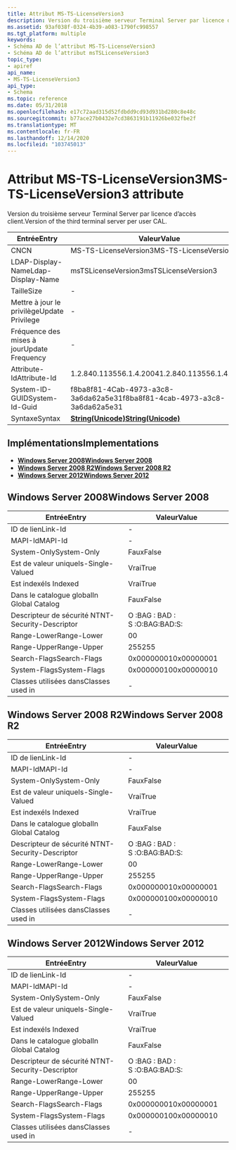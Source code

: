 ```yaml
---
title: Attribut MS-TS-LicenseVersion3
description: Version du troisième serveur Terminal Server par licence d’accès client.
ms.assetid: 93af038f-0324-4b39-a083-1790fc998557
ms.tgt_platform: multiple
keywords:
- Schéma AD de l’attribut MS-TS-LicenseVersion3
- Schéma AD de l’attribut msTSLicenseVersion3
topic_type:
- apiref
api_name:
- MS-TS-LicenseVersion3
api_type:
- Schema
ms.topic: reference
ms.date: 05/31/2018
ms.openlocfilehash: e17c72aad315d52fdbdd9cd93d931bd280c8e48c
ms.sourcegitcommit: b77ace27b0432e7cd3863191b11926be032fbe2f
ms.translationtype: MT
ms.contentlocale: fr-FR
ms.lasthandoff: 12/14/2020
ms.locfileid: "103745013"
---
```

# <a name="ms-ts-licenseversion3-attribute"></a><span data-ttu-id="1298b-105">Attribut MS-TS-LicenseVersion3</span><span class="sxs-lookup"><span data-stu-id="1298b-105">MS-TS-LicenseVersion3 attribute</span></span>

<span data-ttu-id="1298b-106">Version du troisième serveur Terminal Server par licence d’accès client.</span><span class="sxs-lookup"><span data-stu-id="1298b-106">Version of the third terminal server per user CAL.</span></span>



| <span data-ttu-id="1298b-107">Entrée</span><span class="sxs-lookup"><span data-stu-id="1298b-107">Entry</span></span> | <span data-ttu-id="1298b-108">Valeur</span><span class="sxs-lookup"><span data-stu-id="1298b-108">Value</span></span> |
|-------------------|---------------------------------------------|
| <span data-ttu-id="1298b-109">CN</span><span class="sxs-lookup"><span data-stu-id="1298b-109">CN</span></span>                | <span data-ttu-id="1298b-110">MS-TS-LicenseVersion3</span><span class="sxs-lookup"><span data-stu-id="1298b-110">MS-TS-LicenseVersion3</span></span>                       |
| <span data-ttu-id="1298b-111">LDAP-Display-Name</span><span class="sxs-lookup"><span data-stu-id="1298b-111">Ldap-Display-Name</span></span> | <span data-ttu-id="1298b-112">msTSLicenseVersion3</span><span class="sxs-lookup"><span data-stu-id="1298b-112">msTSLicenseVersion3</span></span>                         |
| <span data-ttu-id="1298b-113">Taille</span><span class="sxs-lookup"><span data-stu-id="1298b-113">Size</span></span>              | \-                                          |
| <span data-ttu-id="1298b-114">Mettre à jour le privilège</span><span class="sxs-lookup"><span data-stu-id="1298b-114">Update Privilege</span></span>  | \-                                          |
| <span data-ttu-id="1298b-115">Fréquence des mises à jour</span><span class="sxs-lookup"><span data-stu-id="1298b-115">Update Frequency</span></span>  | \-                                          |
| <span data-ttu-id="1298b-116">Attribute-Id</span><span class="sxs-lookup"><span data-stu-id="1298b-116">Attribute-Id</span></span>      | <span data-ttu-id="1298b-117">1.2.840.113556.1.4.2004</span><span class="sxs-lookup"><span data-stu-id="1298b-117">1.2.840.113556.1.4.2004</span></span>                     |
| <span data-ttu-id="1298b-118">System-ID-GUID</span><span class="sxs-lookup"><span data-stu-id="1298b-118">System-Id-Guid</span></span>    | <span data-ttu-id="1298b-119">f8ba8f81-4Cab-4973-a3c8-3a6da62a5e31</span><span class="sxs-lookup"><span data-stu-id="1298b-119">f8ba8f81-4cab-4973-a3c8-3a6da62a5e31</span></span>        |
| <span data-ttu-id="1298b-120">Syntaxe</span><span class="sxs-lookup"><span data-stu-id="1298b-120">Syntax</span></span>            | [<span data-ttu-id="1298b-121">**String(Unicode)**</span><span class="sxs-lookup"><span data-stu-id="1298b-121">**String(Unicode)**</span></span>](s-string-unicode.md) |



## <a name="implementations"></a><span data-ttu-id="1298b-122">Implémentations</span><span class="sxs-lookup"><span data-stu-id="1298b-122">Implementations</span></span>

-   [<span data-ttu-id="1298b-123">**Windows Server 2008**</span><span class="sxs-lookup"><span data-stu-id="1298b-123">**Windows Server 2008**</span></span>](#windows-server-2008)
-   [<span data-ttu-id="1298b-124">**Windows Server 2008 R2**</span><span class="sxs-lookup"><span data-stu-id="1298b-124">**Windows Server 2008 R2**</span></span>](#windows-server-2008-r2)
-   [<span data-ttu-id="1298b-125">**Windows Server 2012**</span><span class="sxs-lookup"><span data-stu-id="1298b-125">**Windows Server 2012**</span></span>](#windows-server-2012)

## <a name="windows-server-2008"></a><span data-ttu-id="1298b-126">Windows Server 2008</span><span class="sxs-lookup"><span data-stu-id="1298b-126">Windows Server 2008</span></span>



| <span data-ttu-id="1298b-127">Entrée</span><span class="sxs-lookup"><span data-stu-id="1298b-127">Entry</span></span> | <span data-ttu-id="1298b-128">Valeur</span><span class="sxs-lookup"><span data-stu-id="1298b-128">Value</span></span> |
|------------------------|--------------|
| <span data-ttu-id="1298b-129">ID de lien</span><span class="sxs-lookup"><span data-stu-id="1298b-129">Link-Id</span></span>                | \-           |
| <span data-ttu-id="1298b-130">MAPI-Id</span><span class="sxs-lookup"><span data-stu-id="1298b-130">MAPI-Id</span></span>                | \-           |
| <span data-ttu-id="1298b-131">System-Only</span><span class="sxs-lookup"><span data-stu-id="1298b-131">System-Only</span></span>            | <span data-ttu-id="1298b-132">Faux</span><span class="sxs-lookup"><span data-stu-id="1298b-132">False</span></span>        |
| <span data-ttu-id="1298b-133">Est de valeur unique</span><span class="sxs-lookup"><span data-stu-id="1298b-133">Is-Single-Valued</span></span>       | <span data-ttu-id="1298b-134">Vrai</span><span class="sxs-lookup"><span data-stu-id="1298b-134">True</span></span>         |
| <span data-ttu-id="1298b-135">Est indexé</span><span class="sxs-lookup"><span data-stu-id="1298b-135">Is Indexed</span></span>             | <span data-ttu-id="1298b-136">Vrai</span><span class="sxs-lookup"><span data-stu-id="1298b-136">True</span></span>         |
| <span data-ttu-id="1298b-137">Dans le catalogue global</span><span class="sxs-lookup"><span data-stu-id="1298b-137">In Global Catalog</span></span>      | <span data-ttu-id="1298b-138">Faux</span><span class="sxs-lookup"><span data-stu-id="1298b-138">False</span></span>        |
| <span data-ttu-id="1298b-139">Descripteur de sécurité NT</span><span class="sxs-lookup"><span data-stu-id="1298b-139">NT-Security-Descriptor</span></span> | <span data-ttu-id="1298b-140">O :BAG : BAD : S :</span><span class="sxs-lookup"><span data-stu-id="1298b-140">O:BAG:BAD:S:</span></span> |
| <span data-ttu-id="1298b-141">Range-Lower</span><span class="sxs-lookup"><span data-stu-id="1298b-141">Range-Lower</span></span>            | <span data-ttu-id="1298b-142">0</span><span class="sxs-lookup"><span data-stu-id="1298b-142">0</span></span>            |
| <span data-ttu-id="1298b-143">Range-Upper</span><span class="sxs-lookup"><span data-stu-id="1298b-143">Range-Upper</span></span>            | <span data-ttu-id="1298b-144">255</span><span class="sxs-lookup"><span data-stu-id="1298b-144">255</span></span>          |
| <span data-ttu-id="1298b-145">Search-Flags</span><span class="sxs-lookup"><span data-stu-id="1298b-145">Search-Flags</span></span>           | <span data-ttu-id="1298b-146">0x00000001</span><span class="sxs-lookup"><span data-stu-id="1298b-146">0x00000001</span></span>   |
| <span data-ttu-id="1298b-147">System-Flags</span><span class="sxs-lookup"><span data-stu-id="1298b-147">System-Flags</span></span>           | <span data-ttu-id="1298b-148">0x00000010</span><span class="sxs-lookup"><span data-stu-id="1298b-148">0x00000010</span></span>   |
| <span data-ttu-id="1298b-149">Classes utilisées dans</span><span class="sxs-lookup"><span data-stu-id="1298b-149">Classes used in</span></span>        | \-           |



## <a name="windows-server-2008-r2"></a><span data-ttu-id="1298b-150">Windows Server 2008 R2</span><span class="sxs-lookup"><span data-stu-id="1298b-150">Windows Server 2008 R2</span></span>



| <span data-ttu-id="1298b-151">Entrée</span><span class="sxs-lookup"><span data-stu-id="1298b-151">Entry</span></span> | <span data-ttu-id="1298b-152">Valeur</span><span class="sxs-lookup"><span data-stu-id="1298b-152">Value</span></span> |
|------------------------|--------------|
| <span data-ttu-id="1298b-153">ID de lien</span><span class="sxs-lookup"><span data-stu-id="1298b-153">Link-Id</span></span>                | \-           |
| <span data-ttu-id="1298b-154">MAPI-Id</span><span class="sxs-lookup"><span data-stu-id="1298b-154">MAPI-Id</span></span>                | \-           |
| <span data-ttu-id="1298b-155">System-Only</span><span class="sxs-lookup"><span data-stu-id="1298b-155">System-Only</span></span>            | <span data-ttu-id="1298b-156">Faux</span><span class="sxs-lookup"><span data-stu-id="1298b-156">False</span></span>        |
| <span data-ttu-id="1298b-157">Est de valeur unique</span><span class="sxs-lookup"><span data-stu-id="1298b-157">Is-Single-Valued</span></span>       | <span data-ttu-id="1298b-158">Vrai</span><span class="sxs-lookup"><span data-stu-id="1298b-158">True</span></span>         |
| <span data-ttu-id="1298b-159">Est indexé</span><span class="sxs-lookup"><span data-stu-id="1298b-159">Is Indexed</span></span>             | <span data-ttu-id="1298b-160">Vrai</span><span class="sxs-lookup"><span data-stu-id="1298b-160">True</span></span>         |
| <span data-ttu-id="1298b-161">Dans le catalogue global</span><span class="sxs-lookup"><span data-stu-id="1298b-161">In Global Catalog</span></span>      | <span data-ttu-id="1298b-162">Faux</span><span class="sxs-lookup"><span data-stu-id="1298b-162">False</span></span>        |
| <span data-ttu-id="1298b-163">Descripteur de sécurité NT</span><span class="sxs-lookup"><span data-stu-id="1298b-163">NT-Security-Descriptor</span></span> | <span data-ttu-id="1298b-164">O :BAG : BAD : S :</span><span class="sxs-lookup"><span data-stu-id="1298b-164">O:BAG:BAD:S:</span></span> |
| <span data-ttu-id="1298b-165">Range-Lower</span><span class="sxs-lookup"><span data-stu-id="1298b-165">Range-Lower</span></span>            | <span data-ttu-id="1298b-166">0</span><span class="sxs-lookup"><span data-stu-id="1298b-166">0</span></span>            |
| <span data-ttu-id="1298b-167">Range-Upper</span><span class="sxs-lookup"><span data-stu-id="1298b-167">Range-Upper</span></span>            | <span data-ttu-id="1298b-168">255</span><span class="sxs-lookup"><span data-stu-id="1298b-168">255</span></span>          |
| <span data-ttu-id="1298b-169">Search-Flags</span><span class="sxs-lookup"><span data-stu-id="1298b-169">Search-Flags</span></span>           | <span data-ttu-id="1298b-170">0x00000001</span><span class="sxs-lookup"><span data-stu-id="1298b-170">0x00000001</span></span>   |
| <span data-ttu-id="1298b-171">System-Flags</span><span class="sxs-lookup"><span data-stu-id="1298b-171">System-Flags</span></span>           | <span data-ttu-id="1298b-172">0x00000010</span><span class="sxs-lookup"><span data-stu-id="1298b-172">0x00000010</span></span>   |
| <span data-ttu-id="1298b-173">Classes utilisées dans</span><span class="sxs-lookup"><span data-stu-id="1298b-173">Classes used in</span></span>        | \-           |



## <a name="windows-server-2012"></a><span data-ttu-id="1298b-174">Windows Server 2012</span><span class="sxs-lookup"><span data-stu-id="1298b-174">Windows Server 2012</span></span>



| <span data-ttu-id="1298b-175">Entrée</span><span class="sxs-lookup"><span data-stu-id="1298b-175">Entry</span></span> | <span data-ttu-id="1298b-176">Valeur</span><span class="sxs-lookup"><span data-stu-id="1298b-176">Value</span></span> |
|------------------------|--------------|
| <span data-ttu-id="1298b-177">ID de lien</span><span class="sxs-lookup"><span data-stu-id="1298b-177">Link-Id</span></span>                | \-           |
| <span data-ttu-id="1298b-178">MAPI-Id</span><span class="sxs-lookup"><span data-stu-id="1298b-178">MAPI-Id</span></span>                | \-           |
| <span data-ttu-id="1298b-179">System-Only</span><span class="sxs-lookup"><span data-stu-id="1298b-179">System-Only</span></span>            | <span data-ttu-id="1298b-180">Faux</span><span class="sxs-lookup"><span data-stu-id="1298b-180">False</span></span>        |
| <span data-ttu-id="1298b-181">Est de valeur unique</span><span class="sxs-lookup"><span data-stu-id="1298b-181">Is-Single-Valued</span></span>       | <span data-ttu-id="1298b-182">Vrai</span><span class="sxs-lookup"><span data-stu-id="1298b-182">True</span></span>         |
| <span data-ttu-id="1298b-183">Est indexé</span><span class="sxs-lookup"><span data-stu-id="1298b-183">Is Indexed</span></span>             | <span data-ttu-id="1298b-184">Vrai</span><span class="sxs-lookup"><span data-stu-id="1298b-184">True</span></span>         |
| <span data-ttu-id="1298b-185">Dans le catalogue global</span><span class="sxs-lookup"><span data-stu-id="1298b-185">In Global Catalog</span></span>      | <span data-ttu-id="1298b-186">Faux</span><span class="sxs-lookup"><span data-stu-id="1298b-186">False</span></span>        |
| <span data-ttu-id="1298b-187">Descripteur de sécurité NT</span><span class="sxs-lookup"><span data-stu-id="1298b-187">NT-Security-Descriptor</span></span> | <span data-ttu-id="1298b-188">O :BAG : BAD : S :</span><span class="sxs-lookup"><span data-stu-id="1298b-188">O:BAG:BAD:S:</span></span> |
| <span data-ttu-id="1298b-189">Range-Lower</span><span class="sxs-lookup"><span data-stu-id="1298b-189">Range-Lower</span></span>            | <span data-ttu-id="1298b-190">0</span><span class="sxs-lookup"><span data-stu-id="1298b-190">0</span></span>            |
| <span data-ttu-id="1298b-191">Range-Upper</span><span class="sxs-lookup"><span data-stu-id="1298b-191">Range-Upper</span></span>            | <span data-ttu-id="1298b-192">255</span><span class="sxs-lookup"><span data-stu-id="1298b-192">255</span></span>          |
| <span data-ttu-id="1298b-193">Search-Flags</span><span class="sxs-lookup"><span data-stu-id="1298b-193">Search-Flags</span></span>           | <span data-ttu-id="1298b-194">0x00000001</span><span class="sxs-lookup"><span data-stu-id="1298b-194">0x00000001</span></span>   |
| <span data-ttu-id="1298b-195">System-Flags</span><span class="sxs-lookup"><span data-stu-id="1298b-195">System-Flags</span></span>           | <span data-ttu-id="1298b-196">0x00000010</span><span class="sxs-lookup"><span data-stu-id="1298b-196">0x00000010</span></span>   |
| <span data-ttu-id="1298b-197">Classes utilisées dans</span><span class="sxs-lookup"><span data-stu-id="1298b-197">Classes used in</span></span>        | \-           |



 

 




